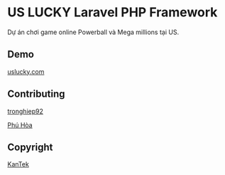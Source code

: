 # US LUCKY Laravel PHP Framework


Dự án chơi game online Powerball và Mega millions tại US.

## Demo

[uslucky.com](https://uslucky.com)


## Contributing

[tronghiep92](https://github.com/tronghiep92)

[Phú Hòa](#)


## Copyright

[KanTek](http://kan-tek.com)
